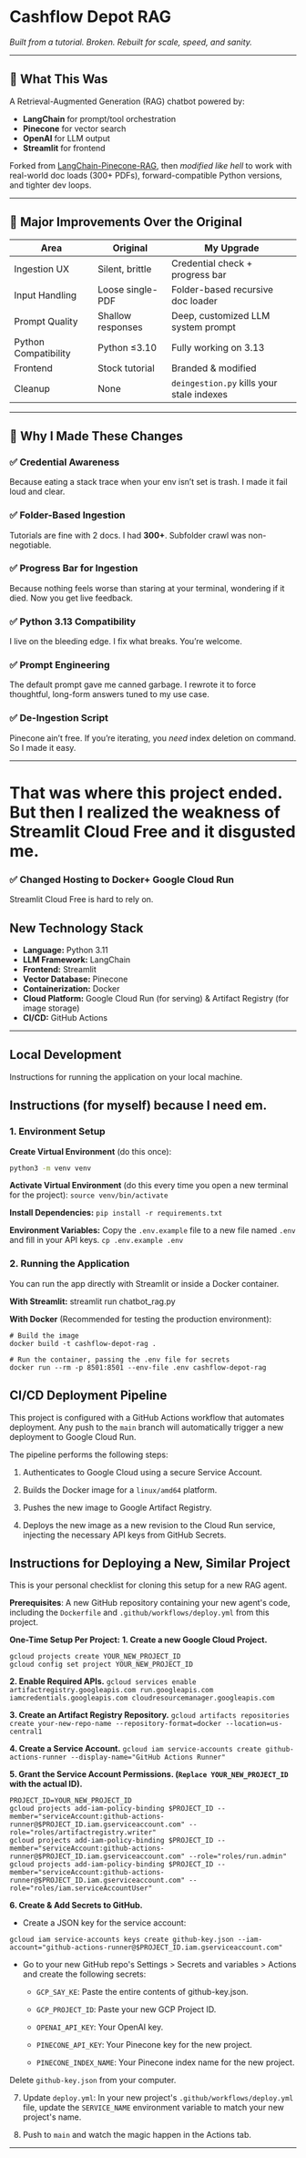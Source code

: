 # Cashflow Depot RAG
*Built from a tutorial. Broken. Rebuilt for scale, speed, and sanity.*

---

## 🚀 What This Was

A Retrieval-Augmented Generation (RAG) chatbot powered by:

- **LangChain** for prompt/tool orchestration  
- **Pinecone** for vector search  
- **OpenAI** for LLM output  
- **Streamlit** for frontend  

Forked from [LangChain-Pinecone-RAG](https://github.com/ThomasJanssen-tech/LangChain-Pinecone-RAG/tree/main), then *modified like hell* to work with real-world doc loads (300+ PDFs), forward-compatible Python versions, and tighter dev loops.

---

## 🔨 Major Improvements Over the Original

| Area              | Original            | My Upgrade                               |
|-------------------|---------------------|-------------------------------------------|
| Ingestion UX      | Silent, brittle     | Credential check + progress bar           |
| Input Handling    | Loose single-PDF    | Folder-based recursive doc loader         |
| Prompt Quality    | Shallow responses   | Deep, customized LLM system prompt        |
| Python Compatibility | Python ≤3.10    | Fully working on 3.13                     |
| Frontend          | Stock tutorial      | Branded & modified                        |
| Cleanup           | None                | `deingestion.py` kills your stale indexes |

---

## 🧠 Why I Made These Changes

### ✅ Credential Awareness  
Because eating a stack trace when your env isn’t set is trash. I made it fail loud and clear.

### ✅ Folder-Based Ingestion  
Tutorials are fine with 2 docs. I had **300+**. Subfolder crawl was non-negotiable.

### ✅ Progress Bar for Ingestion  
Because nothing feels worse than staring at your terminal, wondering if it died. Now you get live feedback.

### ✅ Python 3.13 Compatibility  
I live on the bleeding edge. I fix what breaks. You’re welcome.

### ✅ Prompt Engineering  
The default prompt gave me canned garbage. I rewrote it to force thoughtful, long-form answers tuned to my use case.

### ✅ De-Ingestion Script  
Pinecone ain’t free. If you’re iterating, you *need* index deletion on command. So I made it easy.

---

# That was where this project ended. But then I realized the weakness of Streamlit Cloud Free and it disgusted me. 

### ✅ Changed Hosting to Docker+ Google Cloud Run
Streamlit Cloud Free is hard to rely on.

## New Technology Stack

* **Language:** Python 3.11 
* **LLM Framework:** LangChain
* **Frontend:** Streamlit
* **Vector Database:** Pinecone
* **Containerization:** Docker
* **Cloud Platform:** Google Cloud Run (for serving) & Artifact Registry (for image storage)
* **CI/CD:** GitHub Actions

---

## Local Development

Instructions for running the application on your local machine.

## Instructions (for myself) because I need em.

### 1. Environment Setup

**Create Virtual Environment** (do this once):
```bash
python3 -m venv venv
```
**Activate Virtual Environment** (do this every time you open a new terminal for the project):
```source venv/bin/activate```

**Install Dependencies:**
```pip install -r requirements.txt```

**Environment Variables:**
Copy the ```.env.example``` file to a new file named ```.env``` and fill in your API keys.
```cp .env.example .env```

### 2. Running the Application
You can run the app directly with Streamlit or inside a Docker container.

**With Streamlit:**
streamlit run chatbot_rag.py

**With Docker** (Recommended for testing the production environment):

```
# Build the image
docker build -t cashflow-depot-rag .

# Run the container, passing the .env file for secrets
docker run --rm -p 8501:8501 --env-file .env cashflow-depot-rag
```

## CI/CD Deployment Pipeline

This project is configured with a GitHub Actions workflow that automates deployment. Any push to the ```main``` branch will automatically trigger a new deployment to Google Cloud Run.

The pipeline performs the following steps:

1. Authenticates to Google Cloud using a secure Service Account.

2. Builds the Docker image for a ```linux/amd64``` platform.

3. Pushes the new image to Google Artifact Registry.

4. Deploys the new image as a new revision to the Cloud Run service, injecting the necessary API keys from GitHub Secrets.

## Instructions for Deploying a New, Similar Project

This is your personal checklist for cloning this setup for a new RAG agent.

**Prerequisites**: A new GitHub repository containing your new agent's code, including the ```Dockerfile``` and ```.github/workflows/deploy.yml``` from this project.

**One-Time Setup Per Project:**
**1. Create a new Google Cloud Project.**
```
gcloud projects create YOUR_NEW_PROJECT_ID
gcloud config set project YOUR_NEW_PROJECT_ID
```
**2. Enable Required APIs.**
```gcloud services enable artifactregistry.googleapis.com run.googleapis.com iamcredentials.googleapis.com cloudresourcemanager.googleapis.com```

**3. Create an Artifact Registry Repository.**
```gcloud artifacts repositories create your-new-repo-name --repository-format=docker --location=us-central1```

**4. Create a Service Account.**
```gcloud iam service-accounts create github-actions-runner --display-name="GitHub Actions Runner"```

**5. Grant the Service Account Permissions. (```Replace YOUR_NEW_PROJECT_ID``` with the actual ID).**
```
PROJECT_ID=YOUR_NEW_PROJECT_ID
gcloud projects add-iam-policy-binding $PROJECT_ID --member="serviceAccount:github-actions-runner@$PROJECT_ID.iam.gserviceaccount.com" --role="roles/artifactregistry.writer"
gcloud projects add-iam-policy-binding $PROJECT_ID --member="serviceAccount:github-actions-runner@$PROJECT_ID.iam.gserviceaccount.com" --role="roles/run.admin"
gcloud projects add-iam-policy-binding $PROJECT_ID --member="serviceAccount:github-actions-runner@$PROJECT_ID.iam.gserviceaccount.com" --role="roles/iam.serviceAccountUser"
```

**6. Create & Add Secrets to GitHub.**
- Create a JSON key for the service account:
```
gcloud iam service-accounts keys create github-key.json --iam-account="github-actions-runner@$PROJECT_ID.iam.gserviceaccount.com"
```
- Go to your new GitHub repo's Settings > Secrets and variables > Actions and create the following secrets:

    - ```GCP_SAY_KE```: Paste the entire contents of github-key.json.

    - ```GCP_PROJECT_ID```: Paste your new GCP Project ID.

    - ```OPENAI_API_KEY```: Your OpenAI key.

    - ```PINECONE_API_KEY```: Your Pinecone key for the new project.

    - ```PINECONE_INDEX_NAME```: Your Pinecone index name for the new project.

Delete ```github-key.json``` from your computer.

7. Update ```deploy.yml```: In your new project's ```.github/workflows/deploy.yml``` file, update the ```SERVICE_NAME``` environment variable to match your new project's name.

8. Push to ```main``` and watch the magic happen in the Actions tab.

---

